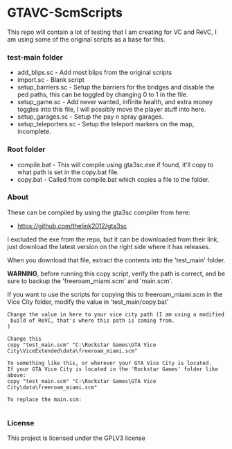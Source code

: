 # GTAVC-ScmScripts
This repo will contain a lot of testing that I am creating for VC and ReVC, I am using some of the original scripts as a base for this.

### test-main folder
* add_blips.sc - Add most blips from the original scripts
* import.sc - Blank script
* setup_barriers.sc - Setup the barriers for the bridges and disable the ped paths, this can be toggled by changing 0 to 1 in the file.
* setup_game.sc - Add never wanted, infinite health, and extra money toggles into this file, I will possibly move the player stuff into here.
* setup_garages.sc - Setup the pay n spray garages.
* setup_teleporters.sc - Setup the teleport markers on the map, incomplete.


### Root folder
* compile.bat - This will compile using gta3sc.exe if found, it'll copy to what path is set in the copy.bat file.
* copy.bat - Called from compile.bat which copies a file to the folder.

### About
These can be compiled by using the gta3sc compiler from here:
* https://github.com/thelink2012/gta3sc

I excluded the exe from the repo, but it can be downloaded from their link, just download the latest version on the right side where it has releases.

When you download that file, extract the contents into the 'test_main' folder.

**WARNING**, before running this copy script, verify the path is correct, and be sure to backup the 'freeroam_miami.scm' and 'main.scm'.

If you want to use the scripts for copying this to freeroam_miami.scm in the Vice City folder, modify the value in 'test_main/copy.bat'

```
Change the value in here to your vice city path (I am using a modified
 build of ReVC, that's where this path is coming from.
)

Change this
copy "test_main.scm" "C:\Rockstar Games\GTA Vice City\ViceExtended\data\freeroam_miami.scm"

To something like this, or wherever your GTA Vice City is located.
If your GTA Vice City is located in the 'Rockstar Games' folder like above:
copy "test_main.scm" "C:\Rockstar Games\GTA Vice City\data\freeroam_miami.scm"

To replace the main.scm:


```

### License
This project is licensed under the GPLV3 license
